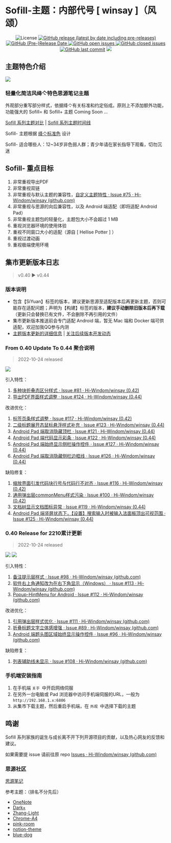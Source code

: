 # Sofill-主题：内部代号 [ winsay ]（风颂）

<p align="center">
    <img src="https://img.shields.io/pypi/l/color-theme-analyse.svg" alt="License">
    <a href="https://github.com/Hi-Windom/winsay/releases">
    <img alt="GitHub release (latest by date including pre-releases)" src="https://img.shields.io/github/v/release/Hi-Windom/winsay?include_prereleases">
    <img alt="GitHub (Pre-)Release Date" src="https://img.shields.io/github/release-date-pre/Hi-Windom/winsay">
    </a><a href="https://github.com/Hi-Windom/winsay/issues?q=is%3Aopen+is%3Aissue">
    <img alt="GitHub open issues" src="https://img.shields.io/github/issues-raw/Hi-Windom/winsay"/>
    </a><a href="https://github.com/Hi-Windom/winsay/issues?q=is%3Aissue+is%3Aclosed">
    <img alt="GitHub closed issues" src="https://img.shields.io/github/issues-closed-raw/Hi-Windom/winsay">
    </a><a href="https://github.com/Hi-Windom/winsay/commits/main">
    <img alt="GitHub last commit" src="https://img.shields.io/github/last-commit/Hi-Windom/winsay"></a>
    <a href="tencent://AddContact/?fromId=45&fromSubId=1&subcmd=all&uin=694357845&website=www.oicqzone.com"><img src="https://img.shields.io/badge/QQ-694357845-orange"></a>
</p>

## 主题特色介绍

<p><img src="https://user-images.githubusercontent.com/83791825/196950046-492cf9ee-14b3-4ba0-995d-2e2323acb9e4.png"/></p>

### 轻量化简洁风绛亽特色思源笔记主题

外观部分重写部分样式，依据绛亽有关标准和约定俗成。原则上不添加额外功能，功能强大的 Sofill= 和 Sofill+ 主题 Coming Soon ...

[Sofill 系列主题对比](https://github.com/Hi-Windom/Sofill/wiki/Sofill-%E7%B3%BB%E5%88%97%E4%B8%BB%E9%A2%98%E5%A6%82%E4%BD%95%E9%80%89%E6%8B%A9)  |  [Sofill 系列主题时间线 ](https://github.com/Hi-Windom/Sofill/wiki/Sofill-%E7%B3%BB%E5%88%97%E5%AE%B6%E6%97%8F%E6%97%B6%E9%97%B4%E7%BA%BF)

Sofill- 主题根据 [绛亽标准色](https://github.com/Hi-Windom/Sofill/wiki/Sofill-%E7%B3%BB%E5%88%97%E4%B8%BB%E9%A2%98%E9%80%9A%E7%94%A8%E6%A0%87%E5%87%86%E8%89%B2) 设计

Sofill- 适合哪些人：12~34岁非色弱人群；青少年请在家长指导下观看，切勿沉迷

## Sofill- 重点目标

1. 非常重视导出PDF
2. 非常重视双链
3. 非常重视与默认主题的兼容性，[自定义主题特性 · Issue #75 · Hi-Windom/winsay (github.com)](https://github.com/Hi-Windom/winsay/issues/75)
4. 非常重视与思源的向后兼容性，以及 Android 端适配（即将适配 Android Pad）
5. 非常重视主题包的轻量化，主题包大小不会超过 1 MB
6. 重视浏览器环境的使用体验
7. 重视不同窗口大小的适配（源自 [ Hellise Potter ] ）
8. 重视过渡动画
9. 重视极端使用环境

## 集市更新版本日志

> v0.40 ▶ v0.44

### 版本说明

* 包含【SiYuan】标签的版本，建议更新思源至适配版本后再更新主题，否则可能存在适配问题；声明为【构建】标签的版本，**建议手动删除旧版本后再下载**（更新只会替换已有文件，不会删除不再引用的文件）
* 集市更新版本推送前会专门适配 Android 端，暂无 Mac 端和 Docker 端可供适配，欢迎加我QQ参与内测
* [主题版本更新的详细信息](https://github.com/Hi-Windom/winsay/releases)  |  [关注后续版本开发动态](https://github.com/Hi-Windom/winsay/milestones)

### From 0.40 Update To 0.44 聚合说明

> 2022-10-24 released

<p><a href="https://github.com/Hi-Windom/winsay/issues/104">
<img src="https://img.shields.io/badge/SiYuan-2.4.5-green"/></a></p>

引入特性：

1. [多种块折叠态区分样式 · Issue #81 · Hi-Windom/winsay (0.42)](https://github.com/Hi-Windom/winsay/issues/81)
2. [导出PDF界面样式调整 · Issue #124 · Hi-Windom/winsay (0.44)](https://github.com/Hi-Windom/winsay/issues/124)

改进优化：

1. [标签页条样式调整 · Issue #117 · Hi-Windom/winsay (0.42)](https://github.com/Hi-Windom/winsay/issues/117)
2. [二级标题展开态鼠标悬浮样式补充 · Issue #123 · Hi-Windom/winsay (0.44)](https://github.com/Hi-Windom/winsay/issues/123)
3. [Android Pad 端取消隐藏顶栏 · Issue #121 · Hi-Windom/winsay (0.44)](https://github.com/Hi-Windom/winsay/issues/121)
4. [Android Pad 端代码显示彩条 · Issue #122 · Hi-Windom/winsay (0.44)](https://github.com/Hi-Windom/winsay/issues/122)
5. [Android Pad 端始终显示侧栏操作控件 · Issue #127 · Hi-Windom/winsay (0.44)](https://github.com/Hi-Windom/winsay/issues/127)
6. [Android Pad 端取消隐藏侧栏边框线 · Issue #126 · Hi-Windom/winsay (0.44)](https://github.com/Hi-Windom/winsay/issues/126)

缺陷修复：

1. [缩放界面引发代码块行号与代码行不对齐 · Issue #116 · Hi-Windom/winsay (0.42)](https://github.com/Hi-Windom/winsay/issues/116)
2. [通用弹出层commonMenu样式污染 · Issue #100 · Hi-Windom/winsay (0.42)](https://github.com/Hi-Windom/winsay/issues/100)
3. [文档树显示文档图标异常 · Issue #119 · Hi-Windom/winsay (0.44)](https://github.com/Hi-Windom/winsay/issues/119)
4. [Android Pad 端竖屏状态下，【设置】搜索输入时被输入法面板顶出可视范围 · Issue #125 · Hi-Windom/winsay (0.44)](https://github.com/Hi-Windom/winsay/issues/125)

### 0.40 Release for 2210累计更新

> 2022-10-24 released

<p><a href="https://github.com/Hi-Windom/winsay/issues/104">
<img src="https://img.shields.io/badge/SiYuan-2.4.5-green"/></a>
<img src="https://img.shields.io/badge/-%E6%9E%84%E5%BB%BA-yellow"/></p>

引入特性：

1. [备注提示层样式 · Issue #98 · Hi-Windom/winsay (github.com)](https://github.com/Hi-Windom/winsay/issues/98)
2. [软件右上角通知改为在右下角显示（Windows） · Issue #113 · Hi-Windom/winsay (github.com)](https://github.com/Hi-Windom/winsay/issues/113)
3. [Popup-HintMenu for Android · Issue #112 · Hi-Windom/winsay (github.com)](https://github.com/Hi-Windom/winsay/issues/112)

改进优化：

1. [引用弹出层样式优化 · Issue #111 · Hi-Windom/winsay (github.com)](https://github.com/Hi-Windom/winsay/issues/111)
2. [折叠标题文字立体感增强 · Issue #89 · Hi-Windom/winsay (github.com)](https://github.com/Hi-Windom/winsay/issues/89)
3. [Android 端题头图区域始终显示操作控件 · Issue #96 · Hi-Windom/winsay (github.com)](https://github.com/Hi-Windom/winsay/issues/96)

缺陷修复：

1. [列表辅助线未显示 · Issue #108 · Hi-Windom/winsay (github.com)](https://github.com/Hi-Windom/winsay/issues/108)

### 手机端安装指南

1. 在手机端 `关于 `中开启网络伺服
2. 在另外一台电脑或 Pad 浏览器中访问手机端伺服的URL，一般为 `http://192.168.1.x:6806`
3. 从集市下载主题，然后重启手机端，在 `外观 `中选择下载的主题

## 鸣谢

Sofill 系列家族的诞生与成长离不开下列开源项目的贡献，以及热心网友的反馈和建议。

如果需要提 issue 请前往原 repo [Issues · Hi-Windom/winsay (github.com)](https://github.com/Hi-Windom/winsay/issues)

### 思源社区

[思源笔记](https://github.com/siyuan-note/siyuan)

参考主题：（排名不分先后）

* [OneNote](https://github.com/UserZYF/OneNote)
* [Dark+](https://github.com/Zuoqiu-Yingyi/siyuan-theme-dark-plus)
* [Zhang-Light](https://github.com/UserZYF/zhang-light)
* [Chrome-A4](https://github.com/UserZYF/Chrome-A4)
* [pink-room](https://github.com/StarDustSheep/pink-room)
* [notion-theme](https://github.com/royc01/notion-theme)
* [blue-dog](https://github.com/UserZYF/blue-dog)
